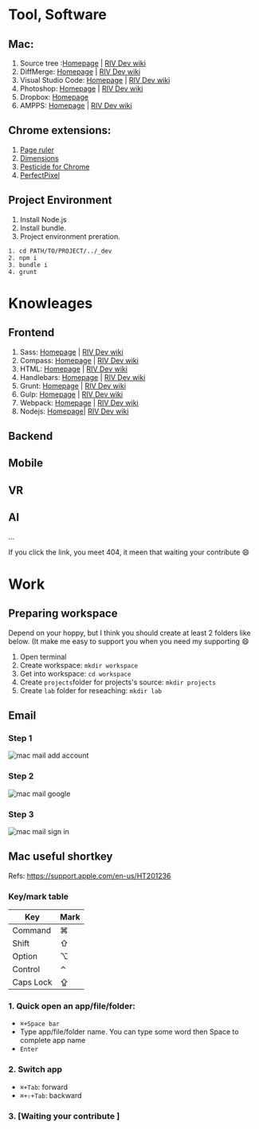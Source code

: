 # Tool, Software

## Mac:

1. Source tree :[Homepage](https://www.sourcetreeapp.com/) | [RIV Dev wiki](https://github.com/riv-dev/git/wiki)
2. DiffMerge: [Homepage](https://sourcegear.com/diffmerge/) | [RIV Dev wiki](https://github.com/riv-dev/git/wiki/How-to-resolve-conflicts)
3. Visual Studio Code: [Homepage](https://code.visualstudio.com/) | [RIV Dev wiki](https://github.com/riv-dev/Visual-Studio-Code/wiki)
4. Photoshop: [Homepage](http://www.photoshop.com/) | [RIV Dev wiki](https://github.com/riv-dev/photoshop/wiki)
5. Dropbox: [Homepage](https://www.dropbox.com)
6. AMPPS: [Homepage](http://www.ampps.com/) | [RIV Dev wiki](https://github.com/riv-dev/ampps/wiki)

## Chrome extensions: 

1. [Page ruler](https://chrome.google.com/webstore/detail/page-ruler/jlpkojjdgbllmedoapgfodplfhcbnbpn)
2. [Dimensions](https://chrome.google.com/webstore/detail/dimensions/baocaagndhipibgklemoalmkljaimfdj)
3. [Pesticide for Chrome](https://chrome.google.com/webstore/detail/pesticide-for-chrome/bblbgcheenepgnnajgfpiicnbbdmmooh)
4. [PerfectPixel](https://chrome.google.com/webstore/detail/perfectpixel-by-welldonec/dkaagdgjmgdmbnecmcefdhjekcoceebi?hl=en)

## Project Environment 

1. Install Node.js 
2. Install bundle.
3. Project environment preration. 

```
1. cd PATH/TO/PROJECT/../_dev
2. npm i
3. bundle i
4. grunt 
```

# Knowleages 

## Frontend 

1. Sass: [Homepage](http://sass-lang.com/) | [RIV Dev wiki](https://github.com/riv-dev/sass)
2. Compass: [Homepage](http://compass-style.org/) | [RIV Dev wiki](https://github.com/riv-dev/compass)
3. HTML: [Homepage](https://www.w3.org/html/) | [RIV Dev wiki](https://github.com/riv-dev/html)
4. Handlebars: [Homepage](http://handlebarsjs.com/) | [RIV Dev wiki](https://github.com/riv-dev/handlebars)
5. Grunt: [Homepage](http://gruntjs.com/) | [RIV Dev wiki](https://github.com/riv-dev/grunt)
6. Gulp: [Homepage](http://gulpjs.com/) | [RIV Dev wiki](https://github.com/riv-dev/gulp)
7. Webpack: [Homepage](https://webpack.github.io/) | [RIV Dev wiki](https://github.com/riv-dev/webpack)
8. Nodejs: [Homepage](https://nodejs.org/en/)| [RIV Dev wiki](https://github.com/riv-dev/nodejs)

## Backend

## Mobile 

## VR 

## AI

...

If you click the link, you meet 404, it meen that waiting your contribute :smile: 

# Work

## Preparing workspace

Depend on your hoppy, but I think you should create at least 2 folders like below. (It make me easy to support you when you need my supporting :smile: 

1. Open terminal 
2. Create workspace: `mkdir workspace`
3. Get into workspace: `cd workspace`
4. Create `projects`folder for projects's source:  `mkdir projects`
5. Create `lab` folder for reseaching:     `mkdir lab`

## Email 

### Step 1
![mac mail add account](https://github.com/riv-dev/welcome/blob/master/images/mac-mail-add-account.png)

### Step 2

![mac mail google](https://github.com/riv-dev/welcome/blob/master/images/mac-mail-google.png)


### Step 3

![mac mail sign in](https://github.com/riv-dev/welcome/blob/master/images/mac-mail-sign-in.png)

## Mac useful shortkey 

Refs: https://support.apple.com/en-us/HT201236

### Key/mark table 

| Key       | Mark |
|-----------|------|
| Command   | ⌘    |
| Shift     | ⇧    |
| Option    | ⌥    |
| Control   | ⌃    |
| Caps Lock | ⇪    |

### 1. Quick open an app/file/folder: 
- `⌘+Space bar`
- Type app/file/folder name. You can type some word then Space to complete app name 
- `Enter` 

### 2. Switch app 

- `⌘+Tab`: forward 
- `⌘+⇧+Tab`:  backward

### 3. [Waiting your contribute ]




